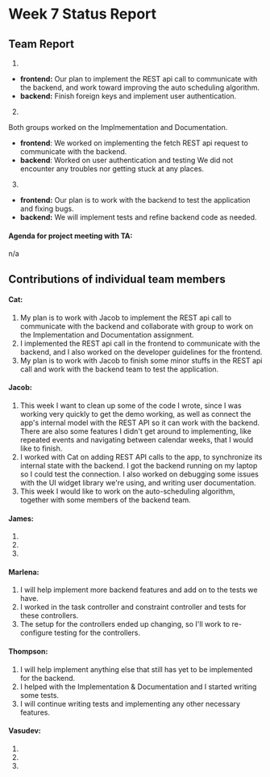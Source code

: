 # Week 7 Status Report

## Team Report

1. 
- **frontend:** Our plan to implement the REST api call to communicate with the backend, and work toward improving the auto scheduling algorithm.
- **backend:** Finish foreign keys and implement user authentication.

2. 
Both groups worked on the Implmementation and Documentation.
- **frontend**: We worked on implementing the fetch REST api request to communicate with the backend.
- **backend**: Worked on user authentication and testing
We did not encounter any troubles nor getting stuck at any places.

3. 
- **frontend:** Our plan is to work with the backend to test the application and fixing bugs.
- **backend:** We will implement tests and refine backend code as needed.

#### Agenda for project meeting with TA:
n/a



## Contributions of individual team members


#### Cat:
1. My plan is to work with Jacob to implement the REST api call to communicate with the backend and collaborate with group to work on the Implementation and Documentation assignment.
2. I implemented the REST api call in the frontend to communicate with the backend, and I also worked on the developer guidelines for the frontend. 
3. My plan is to work with Jacob to finish some minor stuffs in the REST api call and work with the backend team to test the application.


#### Jacob:
1. This week I want to clean up some of the code I wrote, since I was working very quickly to get the demo working, as well as connect the app's internal model with the REST API so it can work with the backend. There are also some features I didn't get around to implementing, like repeated events and navigating between calendar weeks, that I would like to finish.
2. I worked with Cat on adding REST API calls to the app, to synchronize its internal state with the backend. I got the backend running on my laptop so I could test the connection. I also worked on debugging some issues with the UI widget library we're using, and writing user documentation.
3. This week I would like to work on the auto-scheduling algorithm, together with some members of the backend team.


#### James:
1. 
2. 
3. 


#### Marlena:
1. I will help implement more backend features and add on to the tests we have.
2. I worked in the task controller and constraint controller and tests for these controllers.
3. The setup for the controllers ended up changing, so I'll work to re-configure testing for the controllers.

#### Thompson:
1. I will help implement anything else that still has yet to be implemented for the backend.
2. I helped with the Implementation & Documentation and I started writing some tests.
3. I will continue writing tests and implementing any other necessary features.


#### Vasudev:
1. 
2. 
3. 
